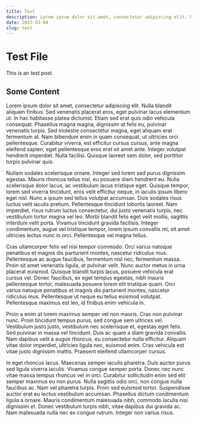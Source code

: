 ```yaml
---
title: Test
description: Lorem ipsum dolor sit amet, consectetur adipiscing elit. Nulla blandit aliquam finibus. Sed venenatis placerat eros, eget pulvinar lacus elementum ut. In hac habitasse platea dictumst. Etiam sed erat quis odio vehicula consequat. Phasellus magna magna, dignissim at felis eu, pulvinar venenatis turpis. Sed molestie consectetur magna, eget aliquam erat fermentum at. Nam bibendum enim in quam consequat, ut ultricies orci pellentesque. Curabitur viverra, est efficitur cursus cursus, ante magna eleifend sapien, eget pellentesque eros erat sit amet ante. Integer volutpat hendrerit imperdiet. Nulla facilisi. Quisque laoreet sem dolor, sed porttitor turpis pulvinar quis.
date: 2023-03-04
slug: test
---
```


# Test File

This is an test post.

## Some Content

Lorem ipsum dolor sit amet, consectetur adipiscing elit. Nulla blandit aliquam finibus. Sed venenatis placerat eros, eget pulvinar lacus elementum ut. In hac habitasse platea dictumst. Etiam sed erat quis odio vehicula consequat. Phasellus magna magna, dignissim at felis eu, pulvinar venenatis turpis. Sed molestie consectetur magna, eget aliquam erat fermentum at. Nam bibendum enim in quam consequat, ut ultricies orci pellentesque. Curabitur viverra, est efficitur cursus cursus, ante magna eleifend sapien, eget pellentesque eros erat sit amet ante. Integer volutpat hendrerit imperdiet. Nulla facilisi. Quisque laoreet sem dolor, sed porttitor turpis pulvinar quis.

Nullam sodales scelerisque ornare. Integer sed lorem sed purus dignissim egestas. Mauris rhoncus tellus nisl, eu posuere diam hendrerit eu. Nulla scelerisque dolor lacus, ac vestibulum lacus tristique eget. Quisque tempor, lorem sed viverra tincidunt, eros velit efficitur neque, in iaculis ipsum libero eget nisl. Nunc a ipsum sed tellus volutpat accumsan. Duis sodales risus luctus velit iaculis pretium. Pellentesque tincidunt lobortis laoreet. Nam imperdiet, risus rutrum luctus consectetur, dui justo venenatis turpis, nec vestibulum tortor magna vel leo. Morbi blandit felis eget velit mollis, sagittis interdum velit porta. Vivamus tincidunt gravida facilisis. Integer condimentum, augue vel tristique tempor, lorem ipsum convallis mi, sit amet ultricies lectus nunc in orci. Pellentesque vel magna tellus.

Cras ullamcorper felis vel nisi tempor commodo. Orci varius natoque penatibus et magnis dis parturient montes, nascetur ridiculus mus. Pellentesque ac augue faucibus, fermentum nisl nec, fermentum massa. Proin sit amet venenatis ligula, at pulvinar velit. Nunc auctor metus in urna placerat euismod. Quisque blandit turpis lacus, posuere vehicula erat cursus vel. Donec faucibus, ex eget tempus egestas, nibh mauris pellentesque tortor, malesuada posuere lorem elit tristique quam. Orci varius natoque penatibus et magnis dis parturient montes, nascetur ridiculus mus. Pellentesque ut neque eu tellus euismod volutpat. Pellentesque maximus est leo, id finibus enim vehicula in.

Proin a enim at lorem maximus semper vel non mauris. Cras non pulvinar nunc. Proin tincidunt tempus purus, sed congue sem ultrices vel. Vestibulum justo justo, vestibulum nec scelerisque et, egestas eget felis. Sed pulvinar in massa vel tincidunt. Duis ac quam a diam gravida convallis. Nam dapibus velit a augue rhoncus, eu consectetur nulla efficitur. Aliquam vitae dolor imperdiet, ultricies ligula nec, euismod enim. Cras vehicula est vitae justo dignissim mattis. Praesent eleifend ullamcorper cursus.

In eget rhoncus lacus. Maecenas semper iaculis pharetra. Duis auctor purus sed ligula viverra iaculis. Vivamus congue semper porta. Donec nec nunc vitae massa tempus rhoncus vel in orci. Curabitur sollicitudin enim sed elit semper maximus eu non purus. Nulla sagittis odio orci, non congue nulla faucibus ac. Nam vel pharetra turpis. Proin sed euismod tortor. Suspendisse auctor erat eu lectus vestibulum accumsan. Phasellus dictum condimentum ligula a ornare. Mauris condimentum malesuada nibh, commodo iaculis nisi dignissim et. Donec vestibulum turpis nibh, vitae dapibus dui gravida ac. Nam malesuada nulla nec ex congue rutrum. Integer non varius risus.
